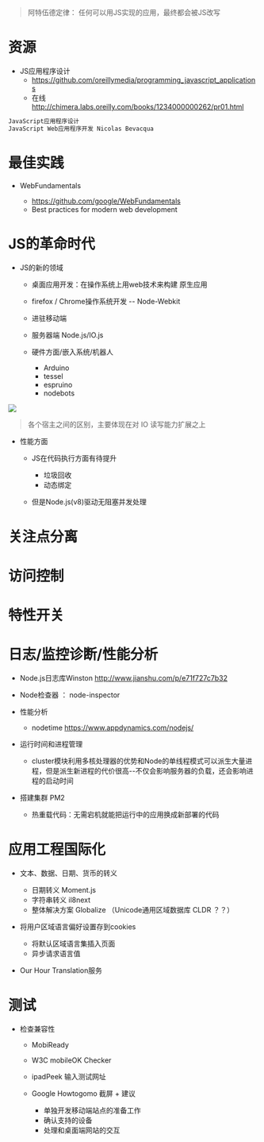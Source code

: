 > 阿特伍德定律： 任何可以用JS实现的应用，最终都会被JS改写

# 资源

- JS应用程序设计 
  - https://github.com/oreillymedia/programming_javascript_applications
  - 在线 http://chimera.labs.oreilly.com/books/1234000000262/pr01.html

```javascript
JavaScript应用程序设计
JavaScript Web应用程序开发 Nicolas Bevacqua
```

# 最佳实践

- WebFundamentals

  - <https://github.com/google/WebFundamentals>
  - Best practices for modern web development

# JS的革命时代

- JS的新的领域

  - 桌面应用开发：在操作系统上用web技术来构建 原生应用
  - firefox / Chrome操作系统开发 -- Node-Webkit
  - 进驻移动端
  - 服务器端 Node.js/IO.js
  - 硬件方面/嵌入系统/机器人

    - Arduino
    - tessel
    - espruino
    - nodebots

![](https://user-gold-cdn.xitu.io/2017/11/9/2c678378517e7e0baba9b15ab971dfe7?imageView2/0/w/1280/h/960/ignore-error/1)

> 各个宿主之间的区别，主要体现在对 IO 读写能力扩展之上

- 性能方面

  - JS在代码执行方面有待提升

    - 垃圾回收
    - 动态绑定

  - 但是Node.js(v8)驱动无阻塞并发处理


# 关注点分离

# 访问控制

# 特性开关

# 日志/监控诊断/性能分析

- Node.js日志库Winston http://www.jianshu.com/p/e71f727c7b32
- Node检查器 ： node-inspector
- 性能分析

  - nodetime <https://www.appdynamics.com/nodejs/>

- 运行时间和进程管理

  - cluster模块利用多核处理器的优势和Node的单线程模式可以派生大量进程，但是派生新进程的代价很高--不仅会影响服务器的负载，还会影响进程的启动时间

- 搭建集群 PM2

  - 热重载代码：无需宕机就能把运行中的应用换成新部署的代码



# 应用工程国际化

- 文本、数据、日期、货币的转义

  - 日期转义 Moment.js
  - 字符串转义 il8next
  - 整体解决方案 Globalize （Unicode通用区域数据库 CLDR ？？）

- 将用户区域语言偏好设置存到cookies

  - 将默认区域语言集插入页面
  - 异步请求语言值

- Our Hour Translation服务

# 测试

- 检查兼容性

  - MobiReady
  - W3C mobileOK Checker
  - ipadPeek 输入测试网址
  - Google Howtogomo 截屏 + 建议

    - 单独开发移动端站点的准备工作
    - 确认支持的设备
    - 处理和桌面端网站的交互
